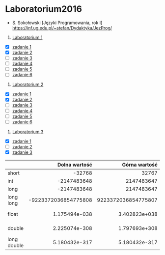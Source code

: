 # Laboratorium2016

* S. Sokołowski
  [Języki Programowania, rok I] https://inf.ug.edu.pl/~stefan/Dydaktyka/JezProg/

1. [Laboratorium 1](lab01)
  * [X] [zadanie 1](lab01/zad01.c)
  * [X] [zadanie 2](lab01/zad02.c)
  * [ ] [zadanie 3](lab01/zad03.c)
  * [ ] [zadanie 4](lab01/zad04.c)
  * [ ] [zadanie 5](lab01/zad05.c)
  * [ ] [zadanie 6](lab01/zad06.c)
1. [Laboratorium 2](lab02)
  * [X] [zadanie 1](lab02/zad01.c)
  * [X] [zadanie 2](lab02/zad02.c)
  * [ ] [zadanie 3](lab02/zad03.c)
  * [ ] [zadanie 4](lab02/zad04.c)
  * [ ] [zadanie 5](lab02/zad05.c)
  * [ ] [zadanie 6](lab02/zad06.c)
1. [Laboratorium 3](lab03)
  * [X] [zadanie 1](lab03/zad01.c)
  * [ ] [zadanie 2](lab03/zad02.c)
  * [X] [zadanie 3](lab03/zad03.c)

  |             |     Dolna wartość    |    Górna wartość    |   "ziarno"    |   "precyzja"  |
  | ----------- | --------------------:| -------------------:| ------------: | ------------: |
  | short       | -32768               | 32767               |               |               |
  | int         | -2147483648          | 2147483647          |               |               |
  | long        | -2147483648          | 2147483647          |               |               |
  | long long   | -9223372036854775808 | 9223372036854775807 |               |               |
  | float       | 1.175494e-038        | 3.402823e+038       | 1.192093e-007 | 2.964394e-323 |
  | double      | 2.225074e-308        | 1.797693e+308       | 2.220446e-016 | 7.410985e-323 |
  | long double | 5.180432e-317        | 5.180432e-317       | 5.180432e-317 | 8.893182e-323 |
